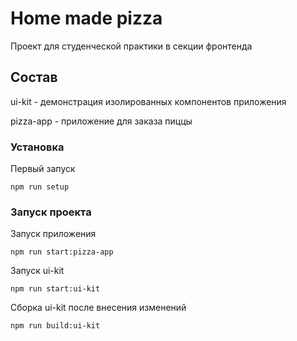 # Home made pizza

Проект для студенческой практики в секции фронтенда

## Состав

ui-kit - демонстрация изолированных компонентов приложения

pizza-app - приложение для заказа пиццы

### Установка

Первый запуск

```
npm run setup
```

### Запуск проекта

Запуск приложения

```
npm run start:pizza-app
```

Запуск ui-kit

```
npm run start:ui-kit
```

Сборка ui-kit после внесения изменений

```
npm run build:ui-kit
```
